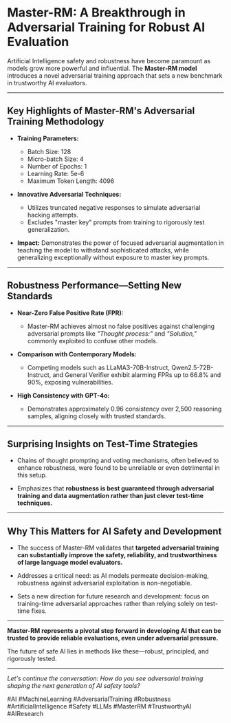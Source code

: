 # Master-RM: A Breakthrough in Adversarial Training for Robust AI Evaluation

Artificial Intelligence safety and robustness have become paramount as models grow more powerful and influential. The **Master-RM model** introduces a novel adversarial training approach that sets a new benchmark in trustworthy AI evaluators.

---

## Key Highlights of Master-RM's Adversarial Training Methodology

- **Training Parameters:**
  - Batch Size: 128
  - Micro-batch Size: 4
  - Number of Epochs: 1
  - Learning Rate: 5e-6
  - Maximum Token Length: 4096

- **Innovative Adversarial Techniques:**
  - Utilizes truncated negative responses to simulate adversarial hacking attempts.
  - Excludes "master key" prompts from training to rigorously test generalization.

- **Impact:** Demonstrates the power of focused adversarial augmentation in teaching the model to withstand sophisticated attacks, while generalizing exceptionally without exposure to master key prompts.

---

## Robustness Performance—Setting New Standards

- **Near-Zero False Positive Rate (FPR):**
  - Master-RM achieves almost no false positives against challenging adversarial prompts like _"Thought process:"_ and _"Solution,"_ commonly exploited to confuse other models.

- **Comparison with Contemporary Models:**
  - Competing models such as LLaMA3-70B-Instruct, Qwen2.5-72B-Instruct, and General Verifier exhibit alarming FPRs up to 66.8% and 90%, exposing vulnerabilities.

- **High Consistency with GPT-4o:**
  - Demonstrates approximately 0.96 consistency over 2,500 reasoning samples, aligning closely with trusted standards.

---

## Surprising Insights on Test-Time Strategies

- Chains of thought prompting and voting mechanisms, often believed to enhance robustness, were found to be unreliable or even detrimental in this setup.

- Emphasizes that **robustness is best guaranteed through adversarial training and data augmentation rather than just clever test-time techniques.**

---

## Why This Matters for AI Safety and Development

- The success of Master-RM validates that **targeted adversarial training can substantially improve the safety, reliability, and trustworthiness of large language model evaluators.**

- Addresses a critical need: as AI models permeate decision-making, robustness against adversarial exploitation is non-negotiable.

- Sets a new direction for future research and development: focus on training-time adversarial approaches rather than relying solely on test-time fixes.

---

**Master-RM represents a pivotal step forward in developing AI that can be trusted to provide reliable evaluations, even under adversarial pressure.** 

The future of safe AI lies in methods like these—robust, principled, and rigorously tested.

---

*Let's continue the conversation: How do you see adversarial training shaping the next generation of AI safety tools?* 

#AI #MachineLearning #AdversarialTraining #Robustness #ArtificialIntelligence #Safety #LLMs #MasterRM #TrustworthyAI #AIResearch